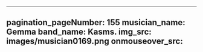 ------
pagination_pageNumber: 155
musician_name: Gemma
band_name: Kasms.
img_src: images/musician0169.png
onmouseover_src: 
------